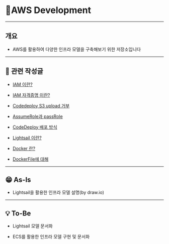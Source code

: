 # AWS Development
---
## 개요
- AWS를 활용하여 다양한 인프라 모델을 구축해보기 위한 저장소입니다


---
## 📝 관련 작성글
* [IAM 이란?](https://velog.io/@seculoper235/AWS-IAM-%EC%9D%B4%EB%9E%80)

* [IAM 자격증명 이란?](https://velog.io/@seculoper235/AWS-IAM-%EC%9E%90%EA%B2%A9%EC%A6%9D%EB%AA%85-%EC%9D%B4%EB%9E%80)

* [Codedeploy S3 upload 거부](https://velog.io/@seculoper235/%EB%B2%84%EA%B7%B8-Codedeploy-S3-upload-%EA%B1%B0%EB%B6%80)

* [AssumeRole과 passRole](https://velog.io/@seculoper235/IAM-passRole-assumeRole)

* [CodeDeploy 배포 방식](https://velog.io/@seculoper235/CodeDeploy-%EB%B0%B0%ED%8F%AC-%EB%B0%A9%EC%8B%9D%EC%9E%91%EC%84%B1%EC%A4%91)

* [Lightsail 이란?](https://velog.io/@seculoper235/AWS-Lightsail-%EC%9D%B4%EB%9E%80)

* [Docker 란?](https://velog.io/@seculoper235/Docker-%EB%9E%80)

* [DockerFile에 대해](https://velog.io/@seculoper235/DockerFile)


---
## 😁 As-Is
* Lightsail을 활용한 인프라 모델 설명(by draw.io)


---
## 💡 To-Be

* Lightsail 모델 문서화

* ECS를 활용한 인프라 모델 구현 및 문서화
